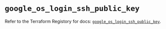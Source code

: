 # `google_os_login_ssh_public_key`

Refer to the Terraform Registory for docs: [`google_os_login_ssh_public_key`](https://registry.terraform.io/providers/hashicorp/google-beta/4.70.0/docs/resources/google_os_login_ssh_public_key).
